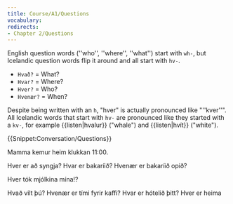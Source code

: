 ```yaml
---
title: Course/A1/Questions
vocabulary:
redirects:
- Chapter 2/Questions
---
```


English question words (''who'', ''where'', ''what'') start with <code>wh-</code>, but Icelandic question words flip it around and all start with <code>hv-</code>.

* `Hvað?` = What?
* `Hvar?` = Where?
* `Hver?` = Who?
* `Hvenær?` = When?

Despite being written with an <code>h</code>, "hver" is actually pronounced like "''kver''". All Icelandic words that start with <code>hv-</code> are pronounced like they started with a <code>kv-</code>, for example {{listen|hvalur}} ("whale") and {{listen|hvít}} ("white").<!-- Would be good to explain why this shift of pronunciation has occurred --><!--{{IPA|hvaːr̥}}--><!--{{IPA|k{{h}}vaːr̥}}-->

{{Snippet:Conversation/Questions}}

Mamma kemur heim klukkan 11:00.

Hver er að syngja?
Hvar er bakaríið?
Hvenær er bakaríið opið?

Hver tók mjólkina mína!?

Hvað vilt þú?
Hvenær er tími fyrir kaffi?
Hvar er hótelið þitt?
Hver er heima